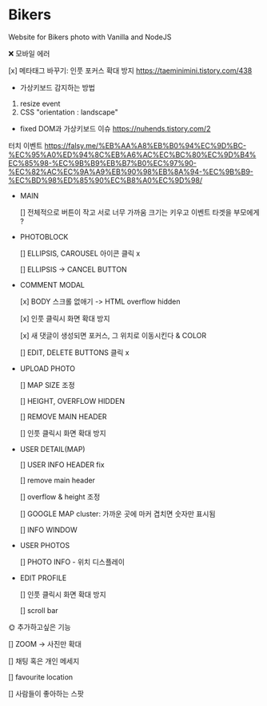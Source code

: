 # Bikers

Website for Bikers photo with Vanilla and NodeJS

❌ 모바일 에러

[x] 메타태그 바꾸기: 인풋 포커스 확대 방지
https://taeminimini.tistory.com/438

- 가상키보드 감지하는 방법

1.  resize event
2.  CSS "orientation : landscape"

- fixed DOM과 가상키보드 이슈
  https://nuhends.tistory.com/2

터치 이벤트
https://falsy.me/%EB%AA%A8%EB%B0%94%EC%9D%BC-%EC%95%A0%ED%94%8C%EB%A6%AC%EC%BC%80%EC%9D%B4%EC%85%98-%EC%9B%B9%EB%B7%B0%EC%97%90-%EC%82%AC%EC%9A%A9%EB%90%98%EB%8A%94-%EC%9B%B9-%EC%BD%98%ED%85%90%EC%B8%A0%EC%9D%98/

- MAIN

  [] 전체적으로 버튼이 작고 서로 너무 가까움
  크기는 키우고 이벤트 타겟을 부모에게 ?

- PHOTOBLOCK

  [] ELLIPSIS, CAROUSEL 아이콘 클릭 x

  [] ELLIPSIS -> CANCEL BUTTON

- COMMENT MODAL

  [x] BODY 스크롤 없애기 -> HTML overflow hidden

  [x] 인풋 클릭시 화면 확대 방지

  [x] 새 댓글이 생성되면 포커스, 그 위치로 이동시킨다 & COLOR

  [] EDIT, DELETE BUTTONS 클릭 x

- UPLOAD PHOTO

  [] MAP SIZE 조정

  [] HEIGHT, OVERFLOW HIDDEN

  [] REMOVE MAIN HEADER

  [] 인풋 클릭시 화면 확대 방지

- USER DETAIL(MAP)

  [] USER INFO HEADER fix

  [] remove main header

  [] overflow & height 조정

  [] GOOGLE MAP cluster: 가까운 곳에 마커 겹치면 숫자만 표시됨

  [] INFO WINDOW

- USER PHOTOS

  [] PHOTO INFO - 위치 디스플레이

- EDIT PROFILE

  [] 인풋 클릭시 화면 확대 방지

  [] scroll bar

🌞 추가하고싶은 기능

[] ZOOM -> 사진만 확대

[] 채팅 혹은 개인 메세지

[] favourite location

[] 사람들이 좋아하는 스팟
